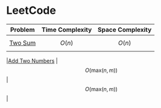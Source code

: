 # LeetCode

|                   Problem                                            | Time Complexity                                | Space Complexity                              |
|---------------------------------------------------------------------------|------------------------------------------------|-----------------------------------------------|
|[Two Sum](https://github.com/datttrian/leetcode/tree/main/src/two-sum)                                                     |$$O(n)$$                                        |$$O(n)$$                                       |

|[Add Two Numbers](https://github.com/datttrian/leetcode/tree/main/src/add-two-numbers)                                     |$$O(\text{max}(n, m))$$                         |$$O(\text{max}(n, m))$$                        |
<!-- |[Longest Substring Without Repeating Characters](https://github.com/datttrian/leetcode/tree/main/src/add-two-numbers)      |$$O(n)$$                                        |$$O(n)$$                                       |
|[Median of Two Sorted Arrays](https://github.com/datttrian/leetcode/tree/main/src/median-of-two-sorted-arrays)             |$$O(\text{log}(\text{min}(\text{len}(n, m))))$$ |$$O(\text{log}(\text{min}(\text{len}(n, m))))$$|
|[Longest Palindromic Substring](https://github.com/datttrian/leetcode/tree/main/src/longest-palindromic-substring)         |$$O(n^2)$$                                      |$$O(n)$$                                       |
|[Zigzag Conversion](https://github.com/datttrian/leetcode/tree/main/src/zigzag-conversion)                                 |$$O(n)$$                                        |$$O(n)$$                                       |
|[Next Permutation](https://github.com/datttrian/leetcode/tree/main/src/longest-substring-without-repeating-characters)     |$$O(n)$$                                        |$$O(1)$$                                       | -->
